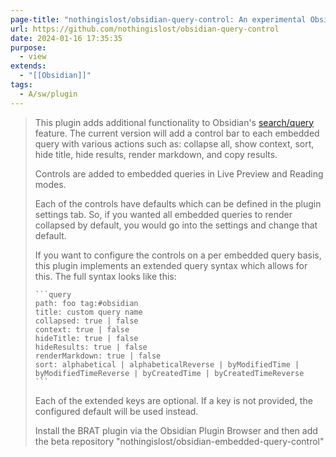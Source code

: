 ```yaml
---
page-title: "nothingislost/obsidian-query-control: An experimental Obsidian plugin that adds controls to embedded queries"
url: https://github.com/nothingislost/obsidian-query-control
date: 2024-01-16 17:35:35
purpose:
  - view
extends:
  - "[[Obsidian]]"
tags:
  - A/sw/plugin
---
```


> This plugin adds additional functionality to Obsidian's [search/query](https://help.obsidian.md/Plugins/Search) feature. The current version will add a control bar to each embedded query with various actions such as: collapse all, show context, sort, hide title, hide results, render markdown, and copy results.
> 
> Controls are added to embedded queries in Live Preview and Reading modes.
> 
> Each of the controls have defaults which can be defined in the plugin settings tab. So, if you wanted all embedded queries to render collapsed by default, you would go into the settings and change that default.
> 
> If you want to configure the controls on a per embedded query basis, this plugin implements an extended query syntax which allows for this. The full syntax looks like this:
> 
> ````
> ```query
> path: foo tag:#obsidian
> title: custom query name
> collapsed: true | false
> context: true | false
> hideTitle: true | false
> hideResults: true | false
> renderMarkdown: true | false
> sort: alphabetical | alphabeticalReverse | byModifiedTime | byModifiedTimeReverse | byCreatedTime | byCreatedTimeReverse
> ```
> ````
> 
> Each of the extended keys are optional. If a key is not provided, the configured default will be used instead.
> 
> Install the BRAT plugin via the Obsidian Plugin Browser and then add the beta repository "nothingislost/obsidian-embedded-query-control"
